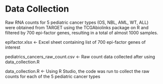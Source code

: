# Data Collection

Raw RNA counts for 5 pediatric cancer types (OS, NBL, AML, WT, ALL) were obtained from TARGET using the TCGAbiolinks package on R and filtered by 700 epi-factor genes, resulting in a total of almost 1000 samples. 

epifactor.xlsx <- Excel sheet containing list of 700 epi-factor genes of interest

pediatrics_cancers_raw_count.csv <- Raw count data collected after using data_collection.R

data_collection.R <- Using R Studio, the code was run to collect the raw counts for each of the 5 pediatric cancer types
